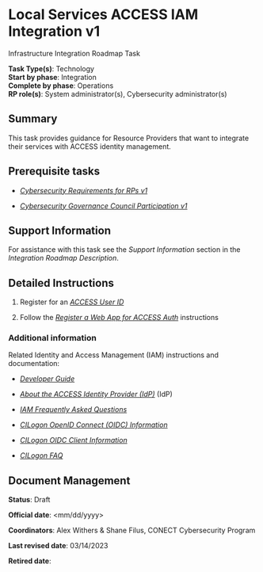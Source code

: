 # Local Services ACCESS IAM Integration v1

Infrastructure Integration Roadmap Task

**Task Type(s)**: Technology  
**Start by phase**: Integration  
**Complete by phase**: Operations  
**RP role(s)**: System administrator(s), Cybersecurity administrator(s)

## Summary

This task provides guidance for Resource Providers that want to integrate their services with ACCESS identity management.

## Prerequisite tasks

- [*Cybersecurity Requirements for RPs v1*](Cybersecurity_Requirements_for_RPs_v1.md)

- [*Cybersecurity Governance Council Participation v1*](Cybersecurity_Governance_Council_Participation_v1.md)

## Support Information

For assistance with this task see the *Support Information* section in the *Integration Roadmap Description*.

## Detailed Instructions

1.  Register for an [*ACCESS User ID*](https://identity.access-ci.org/new-user)

2.  Follow the [*Register a Web App for ACCESS Auth*](https://identity.access-ci.org/register-app) instructions

### Additional information

Related Identity and Access Management (IAM) instructions and documentation:

- [*Developer Guide*](https://identity.access-ci.org/devguide)

- [*About the ACCESS Identity Provider (IdP)*](https://identity.access-ci.org/about-access-idp) (IdP)

- [*IAM Frequently Asked Questions*](https://identity.access-ci.org/faq#admins)

- [*CILogon OpenID Connect (OIDC) Information*](https://www.cilogon.org/oidc)

- [*CILogon OIDC Client Information*](https://www.cilogon.org/comanage/oidc-clients)

- [*CILogon FAQ*](https://www.cilogon.org/faq)

## Document Management

**Status**: Draft

**Official date**: \<mm/dd/yyyy\>

**Coordinators**: Alex Withers & Shane Filus, CONECT Cybersecurity Program

**Last revised date**: 03/14/2023

**Retired date**:
